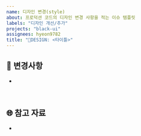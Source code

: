 ```yaml
---
name: 디자인 변경(style)
about: 프로덕션 코드의 디자인 변경 사항을 적는 이슈 템플릿
labels: "디자인 개선/추가"
projects: "black-ui"
assignees: hyeon9782
title: "🌱DESIGN: <타이틀>"
---
```


## 🚩 변경사항

-

<br/>

## 🌐 참고 자료

-

<br/>
